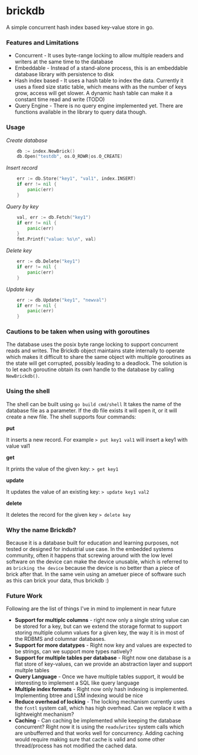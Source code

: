 # brickdb
A simple concurrent hash index based key-value store in go.

### Features and Limitations
- Concurrent - It uses byte-range locking to allow multiple readers and writers at the same time to the database
- Embeddable - Instead of a stand-alone process, this is an embeddable database library with persistence to disk
- Hash index based - It uses a hash table to index the data. Currently it uses a fixed size static table, which
means with as the number of keys grow, access will get slower. A dynamic hash table can make it a constant time read
and write (TODO)
- Query Engine - There is no query engine implemented yet. There are functions available in the library to query data though.

### Usage

*Create database*
```go
	db := index.NewBrick()
	db.Open("testdb", os.O_RDWR|os.O_CREATE)
```

*Insert record*
```go
	err := db.Store("key1", "val1", index.INSERT)
	if err != nil {
		panic(err)
	}
```

*Query by key*
```go
	val, err := db.Fetch("key1")
	if err != nil {
		panic(err)
	}
	fmt.Printf("value: %s\n", val)
```

*Delete key*
```go
	err := db.Delete("key1")
	if err != nil {
		panic(err)
	}
```

*Update key*
```go
	err := db.Update("key1", "newval")
	if err != nil {
		panic(err)
	}
```
### Cautions to be taken when using with goroutines
The database uses the posix byte range locking to support concurrent reads and writes. The Brickdb object maintains state internally to operate which makes it difficult to share the same object with multiple goroutines as the state will get corrupted, possibly leading to a deadlock. The solution is to let each goroutine obtain its own handle to the database by calling `NewBrickdb()`.


### Using the shell
The shell can be built using `go build cmd/shell`
It takes the name of the database file as a parameter. If the db file exists it will open it, or it will create a new file.
The shell supports four commands:

**put**

It inserts a new record. For example
`> put key1 val1` 
will insert a key1 with value val1

**get**

It prints the value of the given key:
`> get key1`

**update**

It updates the value of an existing key:
`> update key1 val2`

**delete**

It deletes the record for the given key
`> delete key`

### Why the name Brickdb?
Because it is a database built for education and learning purposes, not tested or designed for industrial use case.
In the embedded systems community, often it happens that screwing around with the low level software on
the device can make the device unusable, which is referred to as `bricking the device` because the device
is no better than a piece of brick after that. In the same vein using an ametuer piece of software such as this
can brick your data, thus brickdb :)

### Future Work
Following are the list of things I've in mind to implement in near future
- **Support for multiplc columns** - right now only a single string value can be stored for a key, but can we extend the storage format to support storing multiple column values for a given key, the way it is in most of the RDBMS and columnar databases.
- **Support for more datatypes** - Right now key and values are expected to be strings, can we support more types natively?
- **Support for multiple tables per database** - Right now one database is a flat store of key-values, can we provide an abstraction layer and support multple tables
- **Query Language** - Once we have multiple tables support, it would be interesting to implement a SQL like query language
- **Multiple index formats** - Right now only hash indexing is implemented. Implementing btree and LSM indexing would be nice
- **Reduce overhead of locking** - The locking mechanism currently uses the `fcntl` system call, which has high overhead. Can we replace it with a lightweight mechanism?
- **Caching** - Can caching be implemented while keeping the database concurrent? Right now it is using the `readv`/`writev` system calls which are unbufferred and that works well for concurrency. Adding caching would require making sure that cache is valid and some other thread/process has not modified the cached data.
